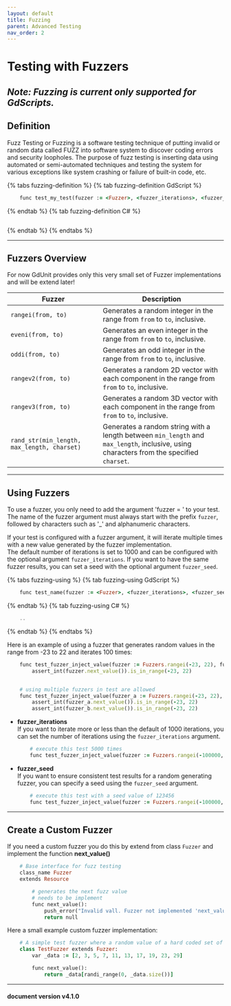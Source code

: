 ```yaml
---
layout: default
title: Fuzzing
parent: Advanced Testing
nav_order: 2
---
```


# Testing with Fuzzers

## ***Note: Fuzzing is current only supported for GdScripts.***

## Definition
Fuzz Testing or Fuzzing is a software testing technique of putting invalid or random data called FUZZ into software system to discover coding errors and security loopholes. The purpose of fuzz testing is inserting data using automated or semi-automated techniques and testing the system for various exceptions like system crashing or failure of built-in code, etc.

{% tabs fuzzing-definition %}
{% tab fuzzing-definition GdScript %}
```ruby
    func test_my_test(fuzzer := <Fuzzer>, <fuzzer_iterations>, <fuzzer_seed>):
```
{% endtab %}
{% tab fuzzing-definition C# %}
```cs
```
{% endtab %}
{% endtabs %}

---

## Fuzzers Overview
For now GdUnit provides only this very small set of Fuzzer implementations and will be extend later!

|Fuzzer|Description|
|---|---|
|`rangei(from, to)`                          | Generates a random integer in the range from `from` to `to`, inclusive. |
|`eveni(from, to)`                           | Generates an even integer in the range from `from` to `to`, inclusive.|
|`oddi(from, to)`                            | Generates an odd integer in the range from `from` to `to`, inclusive. |
|`rangev2(from, to)`                         | Generates a random 2D vector with each component in the range from `from` to `to`, inclusive.  |
|`rangev3(from, to)`                         | Generates a random 3D vector with each component in the range from `from` to `to`, inclusive. |
|`rand_str(min_length, max_length, charset)` | Generates a random string with a length between `min_length` and `max_length`, inclusive, using characters from the specified `charset`. |

---


## Using Fuzzers
To use a fuzzer, you only need to add the argument 'fuzzer = <Fuzzer>' to your test.
The name of the fuzzer argument must always start with the prefix `fuzzer`, followed by characters such as '_' and alphanumeric characters.

If your test is configured with a fuzzer argument, it will iterate multiple times with a new value generated by the fuzzer implementation.<br>
The default number of iterations is set to 1000 and can be configured with the optional argument `fuzzer_iterations`.
If you want to have the same fuzzer results, you can set a seed with the optional argument `fuzzer_seed`.

{% tabs fuzzing-using %}
{% tab fuzzing-using GdScript %}

```ruby
    func test_name(fuzzer := <Fuzzer>, <fuzzer_iterations>, <fuzzer_seed>):
```
{% endtab %}
{% tab fuzzing-using C# %}

```cs
    ..
```
{% endtab %}
{% endtabs %}

Here is an example of using a fuzzer that generates random values in the range from -23 to 22 and iterates 100 times:
```ruby
    func test_fuzzer_inject_value(fuzzer := Fuzzers.rangei(-23, 22), fuzzer_iterations = 100):
        assert_int(fuzzer.next_value()).is_in_range(-23, 22)


    # using multiple fuzzers in test are allowed
    func test_fuzzer_inject_value(fuzzer_a := Fuzzers.rangei(-23, 22), fuzzer_b := Fuzzers.rangei(0, 42), fuzzer_iterations = 100):
        assert_int(fuzzer_a.next_value()).is_in_range(-23, 22)
        assert_int(fuzzer_b.next_value()).is_in_range(-23, 22)
```

* **fuzzer_iterations**<br>
    If you want to iterate more or less than the default of 1000 iterations, you can set the number of iterations using the `fuzzer_iterations` argument.

    ```ruby
        # execute this test 5000 times
        func test_fuzzer_inject_value(fuzzer := Fuzzers.rangei(-100000, 100000), fuzzer_iterations=5000):
    ```

* **fuzzer_seed**<br>
    If you want to ensure consistent test results for a random generating fuzzer, you can specify a seed using the `fuzzer_seed` argument.

    ```ruby
        # execute this test with a seed value of 123456
        func test_fuzzer_inject_value(fuzzer := Fuzzers.rangei(-100000, 100000), fuzzer_seed=123456):
    ```

---


## Create a Custom Fuzzer
If you need a custom fuzzer you do this by extend from class `Fuzzer` and implement the function **next_value()**

```ruby
    # Base interface for fuzz testing
    class_name Fuzzer
    extends Resource

        # generates the next fuzz value
        # needs to be implement 
        func next_value():
            push_error("Invalid vall. Fuzzer not implemented 'next_value()'")
            return null
```

Here a small example custom fuzzer implementation:

```ruby
    # A simple test fuzzer where a random value of a hard coded set of values is provided
    class TestFuzzer extends Fuzzer:
        var _data := [2, 3, 5, 7, 11, 13, 17, 19, 23, 29]

        func next_value():
            return _data[randi_range(0, _data.size())]
```
---
<h4> document version v4.1.0 </h4>